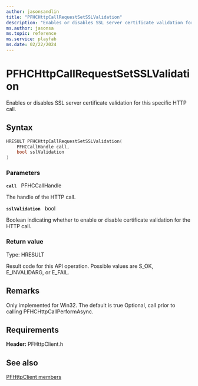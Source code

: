 ```yaml
---
author: jasonsandlin
title: "PFHCHttpCallRequestSetSSLValidation"
description: "Enables or disables SSL server certificate validation for this specific HTTP call."
ms.author: jasonsa
ms.topic: reference
ms.service: playfab
ms.date: 02/22/2024
---
```


# PFHCHttpCallRequestSetSSLValidation  

Enables or disables SSL server certificate validation for this specific HTTP call.  

## Syntax  
  
```cpp
HRESULT PFHCHttpCallRequestSetSSLValidation(  
    PFHCCallHandle call,  
    bool sslValidation  
)  
```  
  
### Parameters  
  
**`call`** &nbsp; PFHCCallHandle  
  
The handle of the HTTP call.  
  
**`sslValidation`** &nbsp; bool  
  
Boolean indicating whether to enable or disable certificate validation for the HTTP call.  
  
  
### Return value
Type: HRESULT
  
Result code for this API operation. Possible values are S_OK, E_INVALIDARG, or E_FAIL.
  
## Remarks  
  
Only implemented for Win32. The default is true Optional, call prior to calling PFHCHttpCallPerformAsync.
  
## Requirements  
  
**Header:** PFHttpClient.h
  
## See also  
[PFHttpClient members](../pfhttpclient_members.md)  

  
  
